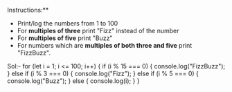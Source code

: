 Instructions:**

- Print/log the numbers from 1 to 100
- For **multiples of three** print "Fizz" instead of the number
- For **multiples of five** print "Buzz"
- For numbers which are **multiples of both three and five** print "FizzBuzz".



Sol:-
for (let i = 1; i <= 100; i++) {
    if (i % 15 === 0) {
    	console.log("FizzBuzz");
    } else if (i % 3 === 0) {
    	console.log("Fizz");
    } else if (i % 5 === 0) {
    	console.log("Buzz");
    } else {
    	console.log(i);
    }
}
